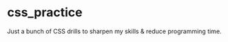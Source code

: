 css_practice
============

Just a bunch of CSS drills to sharpen my skills &amp; reduce programming time.
